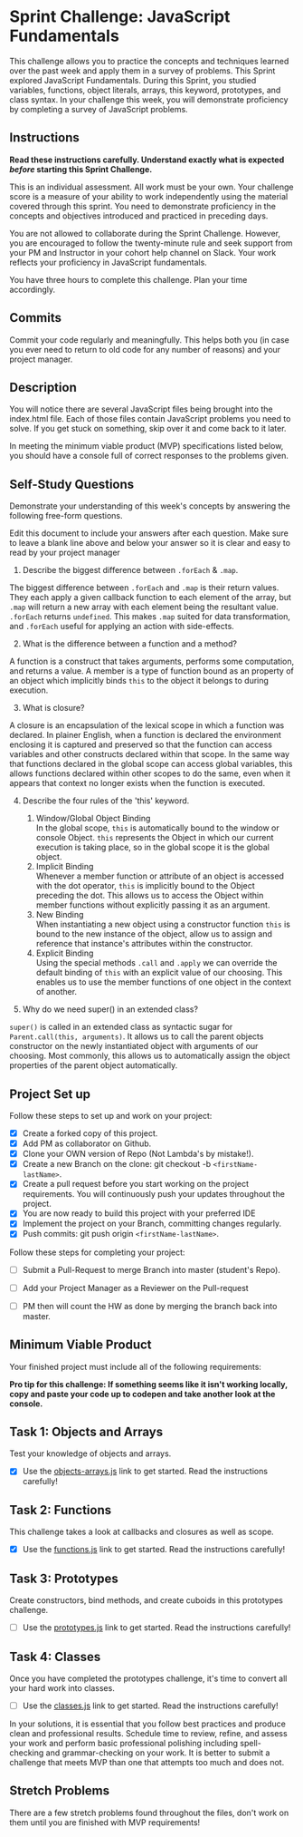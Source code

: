 # Sprint Challenge: JavaScript Fundamentals

This challenge allows you to practice the concepts and techniques learned over the past week and apply them in a survey of problems. This Sprint explored JavaScript Fundamentals. During this Sprint, you studied variables, functions, object literals, arrays, this keyword, prototypes, and class syntax. In your challenge this week, you will demonstrate proficiency by completing a survey of JavaScript problems.

## Instructions

**Read these instructions carefully. Understand exactly what is expected _before_ starting this Sprint Challenge.**

This is an individual assessment. All work must be your own. Your challenge score is a measure of your ability to work independently using the material covered through this sprint. You need to demonstrate proficiency in the concepts and objectives introduced and practiced in preceding days.

You are not allowed to collaborate during the Sprint Challenge. However, you are encouraged to follow the twenty-minute rule and seek support from your PM and Instructor in your cohort help channel on Slack. Your work reflects your proficiency in JavaScript fundamentals.

You have three hours to complete this challenge. Plan your time accordingly.

## Commits

Commit your code regularly and meaningfully. This helps both you (in case you ever need to return to old code for any number of reasons) and your project manager.

## Description

You will notice there are several JavaScript files being brought into the index.html file.  Each of those files contain JavaScript problems you need to solve.  If you get stuck on something, skip over it and come back to it later.

In meeting the minimum viable product (MVP) specifications listed below, you should have a console full of correct responses to the problems given.

## Self-Study Questions

Demonstrate your understanding of this week's concepts by answering the following free-form questions.

Edit this document to include your answers after each question. Make sure to leave a blank line above and below your answer so it is clear and easy to read by your project manager

1. Describe the biggest difference between `.forEach` & `.map`.

The biggest difference between `.forEach` and `.map` is their return values.
They each apply a given callback function to each element of the array, but
`.map` will return a new array with each element being the resultant value.
`.forEach` returns `undefined`. This makes `.map` suited for data
transformation, and `.forEach` useful for applying an action with side-effects.

2. What is the difference between a function and a method?

A function is a construct that takes arguments, performs some computation, and
returns a value. A member is a type of function bound as an property of an
object which implicitly binds `this` to the object it belongs to during
execution.

3. What is closure?

A closure is an encapsulation of the lexical scope in which a function was
declared. In plainer English, when a function is declared the environment
enclosing it is captured and preserved so that the function can access variables
and other constructs declared within that scope. In the same way that functions
declared in the global scope can access global variables, this allows functions
declared within other scopes to do the same, even when it appears that context
no longer exists when the function is executed.

4. Describe the four rules of the 'this' keyword.

    1. Window/Global Object Binding   
       In the global scope, `this` is automatically bound to the window or console
       Object. `this` represents the Object in which our current execution is
       taking place, so in the global scope it is the global object.
    2. Implicit Binding   
       Whenever a member function or attribute of an object is accessed with the
       dot operator, `this` is implicitly bound to the Object preceding the dot.
       This allows us to access the Object within member functions without
       explicitly passing it as an argument.
    3. New Binding   
       When instantiating a new object using a constructor function `this` is
       bound to the new instance of the object, allow us to assign and reference
       that instance's attributes within the constructor.
    4. Explicit Binding   
       Using the special methods `.call` and `.apply` we can override the default
       binding of `this` with an explicit value of our choosing. This enables us
       to use the member functions of one object in the context of another.

5. Why do we need super() in an extended class?

`super()` is called in an extended class as syntactic sugar for
`Parent.call(this, arguments)`. It allows us to call the parent objects
constructor on the newly instantiated object with arguments of our choosing.
Most commonly, this allows us to automatically assign the object properties of
the parent object automatically.

## Project Set up

Follow these steps to set up and work on your project:

- [x] Create a forked copy of this project.
- [x] Add PM as collaborator on Github.
- [x] Clone your OWN version of Repo (Not Lambda's by mistake!).
- [x] Create a new Branch on the clone: git checkout -b `<firstName-lastName>`.
- [x] Create a pull request before you start working on the project requirements.  You will continuously push your updates throughout the project.
- [x] You are now ready to build this project with your preferred IDE
- [x] Implement the project on your Branch, committing changes regularly.
- [x] Push commits: git push origin `<firstName-lastName>`.

Follow these steps for completing your project:

- [ ] Submit a Pull-Request to merge <firstName-lastName> Branch into master (student's  Repo).
- [ ] Add your Project Manager as a Reviewer on the Pull-request
- [ ] PM then will count the HW as done by  merging the branch back into master.


## Minimum Viable Product

Your finished project must include all of the following requirements:

**Pro tip for this challenge: If something seems like it isn't working locally, copy and paste your code up to codepen and take another look at the console.**

## Task 1: Objects and Arrays
Test your knowledge of objects and arrays. 
* [x] Use the [objects-arrays.js](challenges/objects-arrays.js) link to get started.  Read the instructions carefully!

## Task 2: Functions
This challenge takes a look at callbacks and closures as well as scope. 
* [x] Use the [functions.js](challenges/functions.js) link to get started. Read the instructions carefully!

## Task 3: Prototypes
Create constructors, bind methods, and create cuboids in this prototypes challenge.
* [ ] Use the [prototypes.js](challenges/prototypes.js) link to get started. Read the instructions carefully!

## Task 4: Classes
Once you have completed the prototypes challenge, it's time to convert all your hard work into classes.
* [ ] Use the [classes.js](challenges/classes.js) link to get started. Read the instructions carefully!

In your solutions, it is essential that you follow best practices and produce clean and professional results. Schedule time to review, refine, and assess your work and perform basic professional polishing including spell-checking and grammar-checking on your work. It is better to submit a challenge that meets MVP than one that attempts too much and does not.

## Stretch Problems

There are a few stretch problems found throughout the files, don't work on them until you are finished with MVP requirements!

